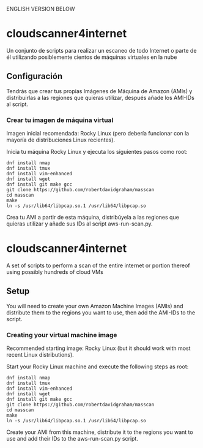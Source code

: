 ENGLISH VERSION BELOW

# cloudscanner4internet
Un conjunto de scripts para realizar un escaneo de todo Internet o parte de él utilizando posiblemente cientos de máquinas virtuales en la nube

## Configuración
Tendrás que crear tus propias Imágenes de Máquina de Amazon (AMIs) y distribuirlas a las regiones que quieras utilizar, después añade los AMI-IDs al script.

### Crear tu imagen de máquina virtual
Imagen inicial recomendada: Rocky Linux (pero debería funcionar con la mayoría de distribuciones Linux recientes).

Inicia tu máquina Rocky Linux y ejecuta los siguientes pasos como root:

```
dnf install nmap
dnf install tmux
dnf install vim-enhanced
dnf install wget
dnf install git make gcc
git clone https://github.com/robertdavidgraham/masscan
cd masscan
make
ln -s /usr/lib64/libpcap.so.1 /usr/lib64/libpcap.so
```

Crea tu AMI a partir de esta máquina, distribúyela a las regiones que quieras utilizar y añade sus IDs al script aws-run-scan.py.

# cloudscanner4internet
A set of scripts to perform a scan of the entire internet or portion thereof using possibly hundreds of cloud VMs

## Setup
You will need to create your own Amazon Machine Images (AMIs) and distribute them to the regions you want to use, then add the AMI-IDs to the script.

### Creating your virtual machine image
Recommended starting image: Rocky Linux (but it should work with most recent Linux distributions).

Start your Rocky Linux machine and execute the following steps as root:

```
dnf install nmap
dnf install tmux
dnf install vim-enhanced
dnf install wget
dnf install git make gcc
git clone https://github.com/robertdavidgraham/masscan
cd masscan
make
ln -s /usr/lib64/libpcap.so.1 /usr/lib64/libpcap.so
```

Create your AMI from this machine, distribute it to the regions you want to use and add their IDs to the aws-run-scan.py script.

